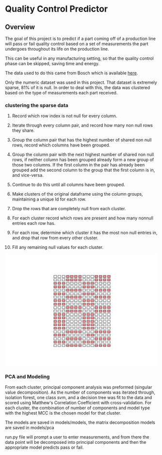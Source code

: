 
# Quality Control Predictor

## Overview

The goal of this project is to predict if a part coming off of a production line will pass or fail quality control based on a set of measurements the part undergoes throughout its life on the production line.

This can be useful in any manufacturing setting, so that the quality control phase can be skipped, saving time and energy.

The data used to do this came from Bosch which is available [here](https://www.kaggle.com/c/bosch-production-line-performance/data).

Only the numeric dataset was used in this project. That dataset is extremely sparse, 81% of it is null. In order to deal with this, the data was clustered based on the type of measurements each part received.

### clustering the sparse data

1. Record which row index is not null for every column.

2. Iterate through every column pair, and record how many non null rows they share.

3. Group the column pair that has the highest number of shared non null rows, record which columns have been grouped.

4. Group the column pair with the next highest number of shared non null rows, if neither column has been grouped already form a new group of those two columns. If the first column in the pair has already been grouped add the second column to the group that the first column is in, and vice-versa.

5. Continue to do this until all columns have been grouped.
6. Make clusters of the original dataframe using the column groups, maintaining a unique Id for each row.

7. Drop the rows that are completely null from each cluster.

8. For each cluster record which rows are present and how many nonnull entries each row has.

9. For each row, determine which cluster it has the most non null entries in, and drop that row from every other cluster.

10. Fill any remaining null values for each cluster.

![](images/cluster-animation.gif)

### PCA and Modeling

From each cluster, principal component analysis was preformed (singular value decomposition). As the number of components was iterated through, isolation forest, one class svm, and a decision tree was fit to the data and scored using Matthew's Correlation Coefficient with cross-validation. For each cluster, the combination of number of components and model type with the highest MCC is the chosen model for that cluster.

The models are saved in models/models, the matrix decomposition models are saved in models/pca

run.py file will prompt a user to enter measurements, and from there the data point will be decomposed into principal components and then the appropriate model predicts pass or fail.
